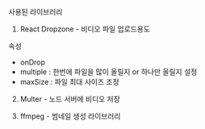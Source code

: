사용된 라이브러리

1. React Dropzone - 비디오 파일 업로드용도

속성

- onDrop
- multiple : 한번에 파일을 많이 올릴지 or 하나만 올릴지 설정
- maxSize : 파일 최대 사이즈 조정

2. Multer - 노드 서버에 비디오 저장

3. ffmpeg - 썸네일 생성 라이브러리
